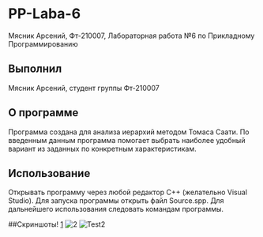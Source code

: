 # PP-Laba-6
Мясник Арсений, Фт-210007, Лабораторная работа №6 по Прикладному Программированию

## Выполнил 
Мясник Арсений, студент группы Фт-210007

## О программе
Программа создана для анализа иерархий методом Томаса Саати. По введенным данным программа помогает выбрать наиболее удобный вариант из заданных по конкретным характеристикам.

## Использование
Открывать программу через любой редактор C++ (желательно Visual Studio). Для запуска программы открыть файл Source.spp. Для дальнейшего использования следовать командам программы.

##Скриншоты!
[1](https://user-images.githubusercontent.com/65024125/196037843-aa3fbf79-5849-43c6-9b9d-2e7a9849cbca.png)
![2](https://user-images.githubusercontent.com/65024125/196037857-4856929a-3372-4168-a773-05192b5e76f2.png)
![Test2](https://user-images.githubusercontent.com/65024125/196037860-4e352061-1742-47ce-af9f-242298890d25.png)
